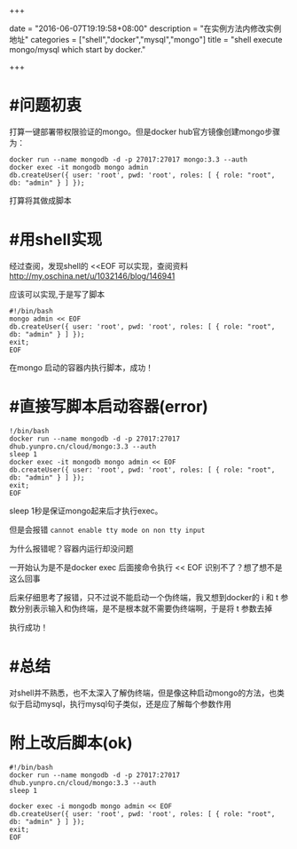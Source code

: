 +++

date = "2016-06-07T19:19:58+08:00"
description = "在实例方法内修改实例地址"
categories = ["shell","docker","mysql","mongo"]
title = "shell execute mongo/mysql which start by docker."

+++

# #问题初衷

打算一键部署带权限验证的mongo。但是docker hub官方镜像创建mongo步骤为：
```
docker run --name mongodb -d -p 27017:27017 mongo:3.3 --auth
docker exec -it mongodb mongo admin
db.createUser({ user: 'root', pwd: 'root', roles: [ { role: "root", db: "admin" } ] });
```
打算将其做成脚本

# #用shell实现

经过查阅，发现shell的 <<EOF 可以实现，查阅资料 http://my.oschina.net/u/1032146/blog/146941

应该可以实现,于是写了脚本
```
#!/bin/bash
mongo admin << EOF
db.createUser({ user: 'root', pwd: 'root', roles: [ { role: "root", db: "admin" } ] });
exit;
EOF
```
在mongo 启动的容器内执行脚本，成功！

# #直接写脚本启动容器(error)
```
!/bin/bash
docker run --name mongodb -d -p 27017:27017 dhub.yunpro.cn/cloud/mongo:3.3 --auth
sleep 1
docker exec -it mongodb mongo admin << EOF
db.createUser({ user: 'root', pwd: 'root', roles: [ { role: "root", db: "admin" } ] });
exit;
EOF
```
sleep 1秒是保证mongo起来后才执行exec。

但是会报错 `cannot enable tty mode on non tty input`

为什么报错呢？容器内运行却没问题

一开始认为是不是docker exec 后面接命令执行 << EOF 识别不了？想了想不是这么回事

后来仔细思考了报错，只不过说不能启动一个伪终端，我又想到docker的 i 和 t 参数分别表示输入和伪终端，是不是根本就不需要伪终端啊，于是将 t 参数去掉

执行成功！

# #总结

对shell并不熟悉，也不太深入了解伪终端，但是像这种启动mongo的方法，也类似于启动mysql，执行mysql句子类似，还是应了解每个参数作用

# 附上改后脚本(ok)

```
#!/bin/bash
docker run --name mongodb -d -p 27017:27017 dhub.yunpro.cn/cloud/mongo:3.3 --auth
sleep 1

docker exec -i mongodb mongo admin << EOF
db.createUser({ user: 'root', pwd: 'root', roles: [ { role: "root", db: "admin" } ] });
exit;
EOF
```



